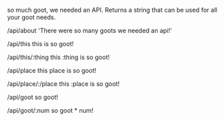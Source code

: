 so much goot, we needed an API.
Returns a string that can be used for all your goot needs.

/api/about
  'There were so many goots we needed an api!'

/api/this
  this is so goot!

/api/this/:thing
  this :thing is so goot!

/api/place
  this place is so goot!

/api/place/:/place
  this :place is so goot!

/api/goot
  so goot!

/api/goot/:num
  so goot * num!
